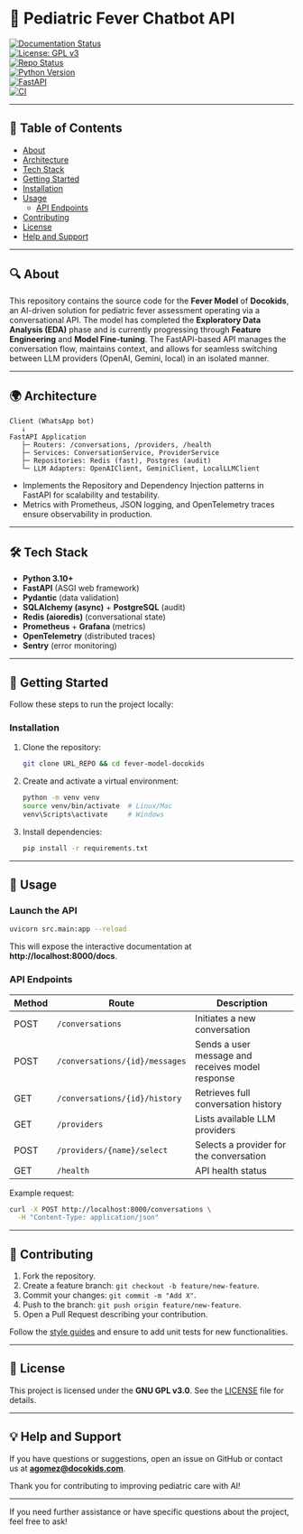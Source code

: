 # 🤖 Pediatric Fever Chatbot API

[![Documentation Status](https://img.shields.io/badge/docs-online-success)](URL_DOCUMENTATION)  
[![License: GPL v3](https://img.shields.io/badge/license-GPL--3.0-blue.svg)](LICENSE)  
[![Repo Status](https://img.shields.io/badge/status-active-brightgreen)](URL_REPO)  
[![Python Version](https://img.shields.io/badge/python-3.10%2B-blue)](https://www.python.org/)  
[![FastAPI](https://img.shields.io/badge/framework-FastAPI-green)](https://fastapi.tiangolo.com/)  
[![CI](https://img.shields.io/badge/ci-GitHub%20Actions-blue)](URL_CI)

---

## 📌 Table of Contents

- [About](#about)
- [Architecture](#architecture)
- [Tech Stack](#tech-stack)
- [Getting Started](#getting-started)
- [Installation](#installation)
- [Usage](#usage)
  - [API Endpoints](#api-endpoints)
- [Contributing](#contributing)
- [License](#license)
- [Help and Support](#help-and-support)

---

## 🔍 About

This repository contains the source code for the **Fever Model** of **Docokids**, an AI-driven solution for pediatric fever assessment operating via a conversational API. The model has completed the **Exploratory Data Analysis (EDA)** phase and is currently progressing through **Feature Engineering** and **Model Fine-tuning**. The FastAPI-based API manages the conversation flow, maintains context, and allows for seamless switching between LLM providers (OpenAI, Gemini, local) in an isolated manner.

---

## 🌍 Architecture

```
Client (WhatsApp bot)
   ↓
FastAPI Application
   ├─ Routers: /conversations, /providers, /health
   ├─ Services: ConversationService, ProviderService
   ├─ Repositories: Redis (fast), Postgres (audit)
   └─ LLM Adapters: OpenAIClient, GeminiClient, LocalLLMClient
```

- Implements the Repository and Dependency Injection patterns in FastAPI for scalability and testability.
- Metrics with Prometheus, JSON logging, and OpenTelemetry traces ensure observability in production.

---

## 🛠 Tech Stack

- **Python 3.10+**
- **FastAPI** (ASGI web framework)
- **Pydantic** (data validation)
- **SQLAlchemy (async)** + **PostgreSQL** (audit)
- **Redis (aioredis)** (conversational state)
- **Prometheus** + **Grafana** (metrics)
- **OpenTelemetry** (distributed traces)
- **Sentry** (error monitoring)

---

## 🏁 Getting Started

Follow these steps to run the project locally:

### Installation

1. Clone the repository:

   ```sh
   git clone URL_REPO && cd fever-model-docokids
   ```

2. Create and activate a virtual environment:

   ```sh
   python -m venv venv
   source venv/bin/activate  # Linux/Mac
   venv\Scripts\activate     # Windows
   ```

3. Install dependencies:

   ```sh
   pip install -r requirements.txt
   ```

---

## 🚀 Usage

### Launch the API

```sh
uvicorn src.main:app --reload
```

This will expose the interactive documentation at **http://localhost:8000/docs**.

### API Endpoints

| Method | Route                                 | Description                                 |
|--------|---------------------------------------|---------------------------------------------|
| POST   | `/conversations`                      | Initiates a new conversation                |
| POST   | `/conversations/{id}/messages`        | Sends a user message and receives model response |
| GET    | `/conversations/{id}/history`         | Retrieves full conversation history         |
| GET    | `/providers`                          | Lists available LLM providers               |
| POST   | `/providers/{name}/select`            | Selects a provider for the conversation     |
| GET    | `/health`                             | API health status                           |

Example request:

```sh
curl -X POST http://localhost:8000/conversations \
  -H "Content-Type: application/json"
```

---

## 🤝 Contributing

1. Fork the repository.
2. Create a feature branch: `git checkout -b feature/new-feature`.
3. Commit your changes: `git commit -m "Add X"`.
4. Push to the branch: `git push origin feature/new-feature`.
5. Open a Pull Request describing your contribution.

Follow the [style guides](https://pep8.org/) and ensure to add unit tests for new functionalities.

---

## 📜 License

This project is licensed under the **GNU GPL v3.0**. See the [LICENSE](LICENSE) file for details.

---

## 💡 Help and Support

If you have questions or suggestions, open an issue on GitHub or contact us at **agomez@docokids.com**.

Thank you for contributing to improving pediatric care with AI!

---

If you need further assistance or have specific questions about the project, feel free to ask! 
